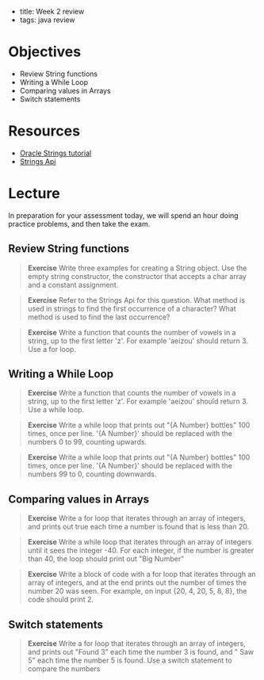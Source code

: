 - title: Week 2 review
- tags: java review

# Objectives
* Review String functions
* Writing a While Loop
* Comparing values in Arrays
* Switch statements

# Resources
* [Oracle Strings tutorial](https://docs.oracle.com/javase/tutorial/java/data/strings.html)
* [Strings Api](https://docs.oracle.com/javase/7/docs/api/java/lang/String.html)

# Lecture

In preparation for your assessment today, we will spend an hour doing practice
problems, and then take the exam.

## Review String functions

> **Exercise** Write three examples for creating a String object. Use the empty
string constructor, the constructor that accepts a char array and a constant
assignment.

> **Exercise** Refer to the Strings Api for this question. What method is used
in strings to find the first occurrence of a character? What method is used to
find the last occurrence?

> **Exercise** Write a function that counts the number of vowels in a string, up
to the first letter 'z'. For example 'aeizou' should return 3. Use a for loop.

## Writing a While Loop
> **Exercise** Write a function that counts the number of vowels in a string, up
to the first letter 'z'. For example 'aeizou' should return 3. Use a while loop.

> **Exercise** Write a while loop that prints out "{A Number} bottles" 100
times, once per line. '{A Number}' should be replaced with the numbers 0 to 99,
counting upwards.

> **Exercise** Write a while loop that prints out "{A Number} bottles" 100
times, once per line. '{A Number}' should be replaced with the numbers 99 to 0,
counting downwards.

## Comparing values in Arrays
> **Exercise** Write a for loop that iterates through an array of integers, and
prints out true each time a number is found that is less than 20.

> **Exercise** Write a while loop that iterates through an array of integers
until it sees the integer -40. For each integer, if the number is greater than
40, the loop should print out "Big Number"

> **Exercise** Write a block of code with a for loop that iterates through an array of integers, and at the end prints out the number of times the number 20 was seen.
For example, on input {20, 4, 20, 5, 8, 8}, the code should print 2.

## Switch statements
> **Exercise** Write a for loop that iterates through an array of integers, and
prints out "Found 3" each time the number 3 is found, and " Saw 5" each time
the number 5 is found. Use a switch statement to compare the numbers

